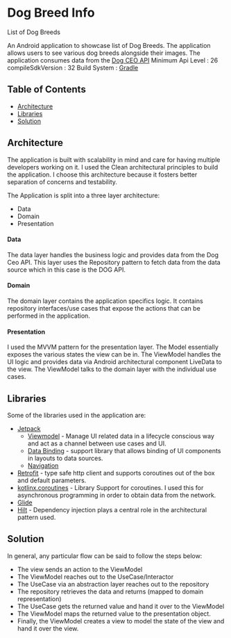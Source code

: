 # Dog Breed Info
List of Dog Breeds

An Android application to showcase list of Dog Breeds. The application allows users to see
various dog breeds alongside their images. The application consumes data from the [Dog CEO API](https://dog.ceo/dog-api/)
Minimum Api Level : 26
compileSdkVersion : 32
Build System : [Gradle](https://gradle.org/)

## Table of Contents

- [Architecture](#architecture)
- [Libraries](#libraries)
- [Solution](#solution)


## Architecture
The application is built with scalability in mind and care for having multiple developers working
on it. I used the Clean architectural principles to build the application.
I choose this architecture because it fosters better separation of concerns
and testability.

The Application is split into a three layer architecture:

- Data
- Domain
- Presentation

#### Data
The data layer handles the business logic and provides data from the
Dog Ceo API. This layer uses the Repository pattern to fetch data from the data source which in
this case is the DOG API.

#### Domain
The domain layer contains the application specifics logic. It contains
repository interfaces/use cases that expose the actions that can be performed in the application.

#### Presentation
I used the MVVM pattern for the presentation layer. The Model essentially exposes
the various states the view can be in. The ViewModel handles the UI logic and provides
data via Android architectural component LiveData to the view. The ViewModel talks to
the domain layer with the individual use cases.


## Libraries
Some of the libraries used in the application are:

- [Jetpack](https://developer.android.com/jetpack)
    - [Viewmodel](https://developer.android.com/topic/libraries/architecture/viewmodel) - Manage UI related data in a lifecycle conscious way
      and act as a channel between use cases and UI.
    - [Data Binding](https://developer.android.com/topic/libraries/data-binding) - support library that allows binding of UI components in layouts to data sources.
    - [Navigation](https://developer.android.com/guide/navigation/navigation-getting-started)
- [Retrofit](https://square.github.io/retrofit/) - type safe http client and supports coroutines out of the box and default parameters.
- [kotlinx.coroutines](https://github.com/Kotlin/kotlinx.coroutines) - Library Support for coroutines. I used this for asynchronous programming in order
  to obtain data from the network.
- [Glide](https://github.com/bumptech/glide)
- [Hilt](https://dagger.dev/hilt/) - Dependency injection plays a central role in the architectural pattern used.

## Solution
In general, any particular flow can be said to follow the steps below:
- The view sends an action to the ViewModel
- The ViewModel reaches out to the UseCase/Interactor
- The UseCase via an abstraction layer reaches out to the repository
- The repository retrieves the data and returns (mapped to domain representation)
- The UseCase gets the returned value and hand it over to the ViewModel
- The ViewModel maps the returned value to the presentation object.
- Finally, the ViewModel creates a view to model the state of the view and hand it over the view.
